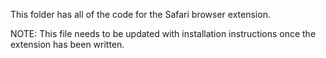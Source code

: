 This folder has all of the code for the Safari browser extension.  

NOTE: This file needs to be updated with installation instructions once the extension has been written.